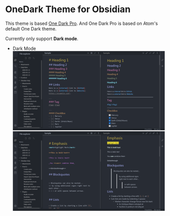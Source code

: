 # OneDark Theme for Obsidian

This theme is based [One Dark Pro](https://github.com/Binaryify/OneDark-Pro). And One Dark Pro is based on Atom's default One Dark theme.

Currently only support **Dark mode**.

- Dark Mode
![Sample_1](img/sample_1.png)
![Sample_1](img/sample_2.png)
